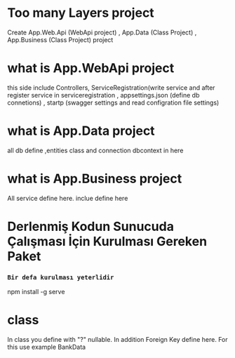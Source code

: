 # Too many Layers project
Create App.Web.Api (WebApi project) , App.Data (Class Project) , App.Business (Class Project)  project
# what is App.WebApi project
this side include Controllers, ServiceRegistration(write service and after register service in serviceregistration , appsettings.json (define db connetions) , startp (swagger settings and read configration file settings)

# what is App.Data project
all db define ,entities class and connection dbcontext in here

# what is App.Business project
All service define here. inclue define here


# Derlenmiş Kodun Sunucuda Çalışması İçin Kurulması Gereken Paket
### `Bir defa kurulması yeterlidir`
npm install -g serve 

# class
In class you define with "?" nullable. In addition Foreign Key define here. For this use example BankData

